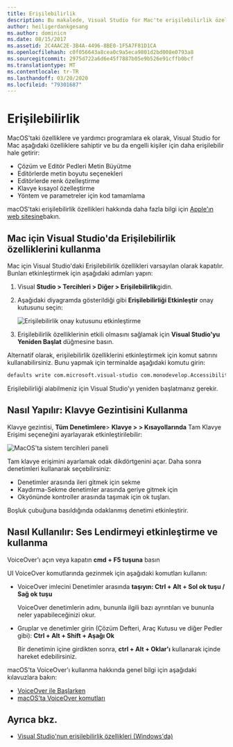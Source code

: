 ```yaml
---
title: Erişilebilirlik
description: Bu makalede, Visual Studio for Mac'te erişilebilirlik özellikleri ve bunların nasıl etkinleştirilebileceği tanıtılır.
author: heiligerdankgesang
ms.author: dominicn
ms.date: 08/15/2017
ms.assetid: 2C4AAC2E-3B4A-4496-8BE0-1F5A7F81D1CA
ms.openlocfilehash: c0f056643a8cea0c9a5eca9801d2bd008e0793a8
ms.sourcegitcommit: 2975d722a6d6e45f7887b05e9b526e91cffb0bcf
ms.translationtype: MT
ms.contentlocale: tr-TR
ms.lasthandoff: 03/20/2020
ms.locfileid: "79301687"
---
```

# <a name="accessibility"></a>Erişilebilirlik

MacOS'taki özelliklere ve yardımcı programlara ek olarak, Visual Studio for Mac aşağıdaki özelliklere sahiptir ve bu da engelli kişiler için daha erişilebilir hale getirir:

- Çözüm ve Editör Pedleri Metin Büyütme
- Editörlerde metin boyutu seçenekleri
- Editörlerde renk özelleştirme
- Klavye kısayol özelleştirme
- Yöntem ve parametreler için kod tamamlama

macOS'taki erişilebilirlik özellikleri hakkında daha fazla bilgi için [Apple'ın web sitesine](https://www.apple.com/accessibility/mac/)bakın.

## <a name="using-accessibility-features-in-visual-studio-for-mac"></a>Mac için Visual Studio'da Erişilebilirlik özelliklerini kullanma

Mac için Visual Studio'daki Erişilebilirlik özellikleri varsayılan olarak kapatılır. Bunları etkinleştirmek için aşağıdaki adımları yapın:

1. Visual **Studio > Tercihleri > Diğer > Erişilebilirlik**gidin.

2. Aşağıdaki diyagramda gösterildiği gibi **Erişilebilirliği Etkinleştir** onay kutusunu seçin:

    ![Erişilebilirlik onay kutusunu etkinleştirme](media/accessibility-image1.png)

3. Erişilebilirlik özelliklerinin etkili olmasını sağlamak için **Visual Studio'yu Yeniden Başlat** düğmesine basın.

Alternatif olarak, erişilebilirlik özelliklerini etkinleştirmek için komut satırını kullanabilirsiniz. Bunu yapmak için terminalde aşağıdaki komutu girin:

```bash
defaults write com.microsoft.visual-studio com.monodevelop.AccessibilityEnabled 1
```

Erişilebilirliği alabilmeniz için Visual Studio'yı yeniden başlatmanız gerekir.

## <a name="how-to-use-keyboard-navigation"></a>Nasıl Yapılır: Klavye Gezintisini Kullanma

Klavye gezintisi, **Tüm Denetimlere**> **Klavye > > Kısayollarında** Tam Klavye Erişimi seçeneğini ayarlayarak etkinleştirilebilir:

![MacOS'ta sistem tercihleri paneli](media/accessibility-image2.png)

Tam klavye erişimini ayarlamak odak dikdörtgenini açar. Daha sonra denetimleri kullanarak seçebilirsiniz:

- Denetimler arasında ileri gitmek için sekme
- Kaydırma-Sekme denetimler arasında geriye gitmek için
- Okyönünde kontroller arasında taşımak için ok tuşları.

Boşluk çubuğuna basıldığında odaklanmış denetimi etkinleştirir.

## <a name="how-to-enable-and-use-voice-over"></a>Nasıl Kullanılır: Ses Lendirmeyi etkinleştirme ve kullanma

VoiceOver'ı açın veya kapatın **cmd + F5 tuşuna** basın

UI VoiceOver komutlarında gezinmek için aşağıdaki komutları kullanın:

- VoiceOver imlecini Denetimler arasında **taşıyın: Ctrl + Alt + Sol ok tuşu / Sağ ok tuşu**

   VoiceOver denetimlerin adını, bununla ilgili bazı ayrıntıları ve bununla neler yapabileceğinizi okur.

- Gruplar ve denetimler girin (Çözüm Defteri, Araç Kutusu ve diğer Pedler gibi): **Ctrl + Alt + Shift + Aşağı Ok**

   Bir denetimin içine girdikten sonra, **ctrl + Alt + Oklar'ı** kullanarak içinde hareket edebilirsiniz.

macOS'ta VoiceOver'ı kullanma hakkında genel bilgi için aşağıdaki kılavuzlara bakın:

- [VoiceOver ile Başlarken](https://help.apple.com/voiceover/info/guide/10.12/)
- [macOS'ta VoiceOver komutları](https://lab.dotjay.com/notes/voiceover-commands/)

## <a name="see-also"></a>Ayrıca bkz.

- [Visual Studio'nun erişilebilirlik özellikleri (Windows'da)](/visualstudio/ide/reference/accessibility-features-of-visual-studio)